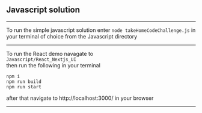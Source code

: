 ## Javascript solution
___
To run the simple javascript solution enter `node takeHomeCodeChallenge.js` in your terminal of choice from the Javascript directory

___
To run the React demo navagate to  
`Javascript/React_Nextjs_UI`  
then run the following in your terminal
```
npm i
npm run build
npm run start
```
after that navigate to http://localhost:3000/ in your browser
___
